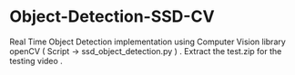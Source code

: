 # Object-Detection-SSD-CV
Real Time Object Detection implementation using Computer Vision library openCV ( Script -> ssd_object_detection.py ) . 
Extract the test.zip for the testing video .

